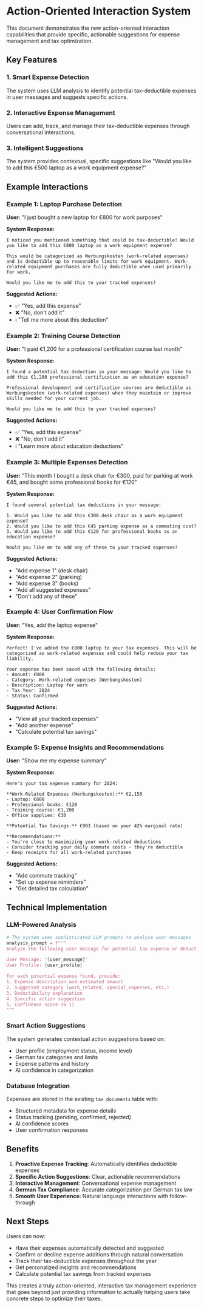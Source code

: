 # Action-Oriented Interaction System

This document demonstrates the new action-oriented interaction capabilities that provide specific, actionable suggestions for expense management and tax optimization.

## Key Features

### 1. Smart Expense Detection
The system uses LLM analysis to identify potential tax-deductible expenses in user messages and suggests specific actions.

### 2. Interactive Expense Management
Users can add, track, and manage their tax-deductible expenses through conversational interactions.

### 3. Intelligent Suggestions
The system provides contextual, specific suggestions like "Would you like to add this €500 laptop as a work equipment expense?"

## Example Interactions

### Example 1: Laptop Purchase Detection

**User:** "I just bought a new laptop for €800 for work purposes"

**System Response:**
```
I noticed you mentioned something that could be tax-deductible! Would you like to add this €800 laptop as a work equipment expense?

This would be categorized as Werbungskosten (work-related expenses) and is deductible up to reasonable limits for work equipment. Work-related equipment purchases are fully deductible when used primarily for work.

Would you like me to add this to your tracked expenses?
```

**Suggested Actions:**
- ✅ "Yes, add this expense" 
- ❌ "No, don't add it"
- ℹ️ "Tell me more about this deduction"

### Example 2: Training Course Detection

**User:** "I paid €1,200 for a professional certification course last month"

**System Response:**
```
I found a potential tax deduction in your message: Would you like to add this €1,200 professional certification as an education expense?

Professional development and certification courses are deductible as Werbungskosten (work-related expenses) when they maintain or improve skills needed for your current job.

Would you like me to add this to your tracked expenses?
```

**Suggested Actions:**
- ✅ "Yes, add this expense"
- ❌ "No, don't add it" 
- ℹ️ "Learn more about education deductions"

### Example 3: Multiple Expenses Detection

**User:** "This month I bought a desk chair for €300, paid for parking at work €45, and bought some professional books for €120"

**System Response:**
```
I found several potential tax deductions in your message:

1. Would you like to add this €300 desk chair as a work equipment expense?
2. Would you like to add this €45 parking expense as a commuting cost?
3. Would you like to add this €120 for professional books as an education expense?

Would you like me to add any of these to your tracked expenses?
```

**Suggested Actions:**
- "Add expense 1" (desk chair)
- "Add expense 2" (parking)
- "Add expense 3" (books)
- "Add all suggested expenses"
- "Don't add any of these"

### Example 4: User Confirmation Flow

**User:** "Yes, add the laptop expense"

**System Response:**
```
Perfect! I've added the €800 laptop to your tax expenses. This will be categorized as work-related expenses and could help reduce your tax liability.

Your expense has been saved with the following details:
- Amount: €800
- Category: Work-related expenses (Werbungskosten)
- Description: Laptop for work
- Tax Year: 2024
- Status: Confirmed
```

**Suggested Actions:**
- "View all your tracked expenses"
- "Add another expense" 
- "Calculate potential tax savings"

### Example 5: Expense Insights and Recommendations

**User:** "Show me my expense summary"

**System Response:**
```
Here's your tax expense summary for 2024:

**Work-Related Expenses (Werbungskosten):** €2,150
- Laptop: €800
- Professional books: €120
- Training course: €1,200
- Office supplies: €30

**Potential Tax Savings:** €903 (based on your 42% marginal rate)

**Recommendations:**
- You're close to maximizing your work-related deductions
- Consider tracking your daily commute costs - they're deductible
- Keep receipts for all work-related purchases
```

**Suggested Actions:**
- "Add commute tracking"
- "Set up expense reminders"
- "Get detailed tax calculation"

## Technical Implementation

### LLM-Powered Analysis
```python
# The system uses sophisticated LLM prompts to analyze user messages
analysis_prompt = f"""
Analyze the following user message for potential tax expense or deduction opportunities.

User Message: "{user_message}"
User Profile: {user_profile}

For each potential expense found, provide:
1. Expense description and estimated amount
2. Suggested category (work_related, special_expenses, etc.)
3. Deductibility explanation
4. Specific action suggestion
5. Confidence score (0-1)
"""
```

### Smart Action Suggestions
The system generates contextual action suggestions based on:
- User profile (employment status, income level)
- German tax categories and limits
- Expense patterns and history
- AI confidence in categorization

### Database Integration
Expenses are stored in the existing `tax_documents` table with:
- Structured metadata for expense details
- Status tracking (pending, confirmed, rejected)
- AI confidence scores
- User confirmation responses

## Benefits

1. **Proactive Expense Tracking**: Automatically identifies deductible expenses
2. **Specific Action Suggestions**: Clear, actionable recommendations
3. **Interactive Management**: Conversational expense management
4. **German Tax Compliance**: Accurate categorization per German tax law
5. **Smooth User Experience**: Natural language interactions with follow-through

## Next Steps

Users can now:
- Have their expenses automatically detected and suggested
- Confirm or decline expense additions through natural conversation
- Track their tax-deductible expenses throughout the year
- Get personalized insights and recommendations
- Calculate potential tax savings from tracked expenses

This creates a truly action-oriented, interactive tax management experience that goes beyond just providing information to actually helping users take concrete steps to optimize their taxes.
